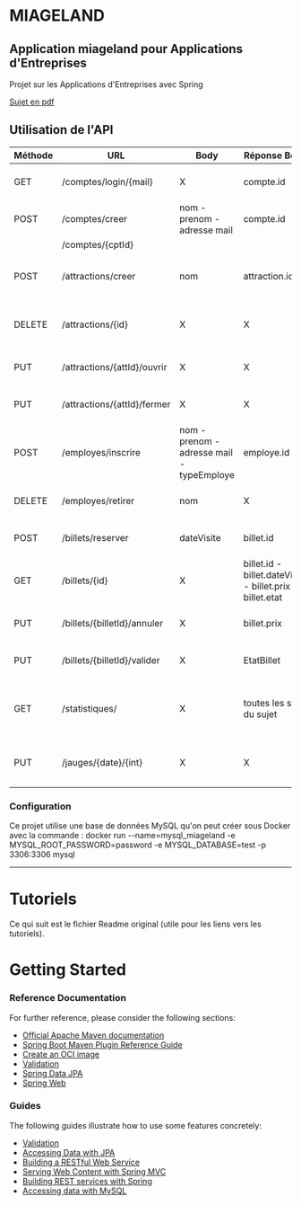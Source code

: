 # MIAGELAND

## Application miageland pour Applications d'Entreprises

Projet sur les Applications d'Entreprises avec Spring

[Sujet en pdf](./ressources/AE_projet_Spring_22-23.pdf)

## Utilisation de l'API

| Méthode | URL                         | Body                                      | Réponse Body                                              | Description                                  |
|---------|-----------------------------|-------------------------------------------|-----------------------------------------------------------|----------------------------------------------|
| GET     | /comptes/login/{mail}       | X                                         | compte.id                                                 | Connection a un compte                       |
| POST    | /comptes/creer              | nom - prenom - adresse mail               | compte.id                                                 | Créer un compte Visiteur                     |                        
|         | /comptes/{cptId}            |                                           |                                                           |                                              |
| POST    | /attractions/creer          | nom                                       | attraction.id                                             | Créer une attraction (nom uniques)           |
| DELETE  | /attractions/{id}           | X                                         | X                                                         | Supprime une attraction par son id           |
| PUT     | /attractions/{attId}/ouvrir | X                                         | X                                                         | Ouvre une attraction par son id              |
| PUT     | /attractions/{attId}/fermer | X                                         | X                                                         | Ferme une attraction par son id              |
| POST    | /employes/inscrire          | nom - prenom - adresse mail - typeEmploye | employe.id                                                | Un gérant ajoute un compte employe           |
| DELETE  | /employes/retirer           | nom                                       | X                                                         | Supprime un compte employe                   |
| POST    | /billets/reserver           | dateVisite                                | billet.id                                                 | Un visiteur réserve un billet                |
| GET     | /billets/{id}               | X                                         | billet.id - billet.dateVisite - billet.prix - billet.etat | Permet de consulter un billet                |                 
| PUT     | /billets/{billetId}/annuler | X                                         | billet.prix                                               | Un visiteur annule un billet                 |
| PUT     | /billets/{billetId}/valider | X                                         | EtatBillet                                                | Un employé valide un billet                  |
| GET     | /statistiques/              | X                                         | toutes les stats du sujet                                 | Permet de consulter les statistiques du parc |
| PUT     | /jauges/{date}/{int}        | X                                         | X                                                         | Permet de modifier la jauge d'une date       |

### Configuration

Ce projet utilise une base de données MySQL qu'on peut créer sous Docker avec la commande :
docker run --name=mysql_miageland -e MYSQL_ROOT_PASSWORD=password -e MYSQL_DATABASE=test -p 3306:3306 mysql

---

# Tutoriels

Ce qui suit est le fichier Readme original (utile pour les liens vers les tutoriels).

# Getting Started

### Reference Documentation

For further reference, please consider the following sections:

* [Official Apache Maven documentation](https://maven.apache.org/guides/index.html)
* [Spring Boot Maven Plugin Reference Guide](https://docs.spring.io/spring-boot/docs/3.0.2/maven-plugin/reference/html/)
* [Create an OCI image](https://docs.spring.io/spring-boot/docs/3.0.2/maven-plugin/reference/html/#build-image)
* [Validation](https://docs.spring.io/spring-boot/docs/3.0.2/reference/htmlsingle/#io.validation)
* [Spring Data JPA](https://docs.spring.io/spring-boot/docs/3.0.2/reference/htmlsingle/#data.sql.jpa-and-spring-data)
* [Spring Web](https://docs.spring.io/spring-boot/docs/3.0.2/reference/htmlsingle/#web)

### Guides

The following guides illustrate how to use some features concretely:

* [Validation](https://spring.io/guides/gs/validating-form-input/)
* [Accessing Data with JPA](https://spring.io/guides/gs/accessing-data-jpa/)
* [Building a RESTful Web Service](https://spring.io/guides/gs/rest-service/)
* [Serving Web Content with Spring MVC](https://spring.io/guides/gs/serving-web-content/)
* [Building REST services with Spring](https://spring.io/guides/tutorials/rest/)
* [Accessing data with MySQL](https://spring.io/guides/gs/accessing-data-mysql/)

